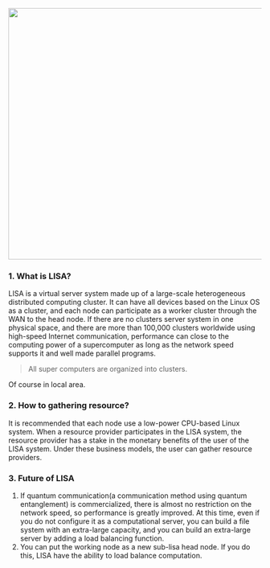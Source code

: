 <img src="https://github.com/ndo04343/LISA/blob/main/res/LISA_logo.jpeg" width="800" height="500"><br>

### 1. What is LISA?
LISA is a virtual server system made up of a large-scale heterogeneous distributed computing cluster. It can have all devices based on the Linux OS as a cluster, and each node can participate as a worker cluster  through the WAN to the head node. If there are no clusters server system in one physical space, and there are more than 100,000 clusters worldwide using high-speed Internet communication, performance can close to the computing power of a supercomputer as long as the network speed supports it and well made parallel programs.

> All super computers are organized into clusters.

Of course in local area.

### 2. How to gathering resource?
It is recommended that each node use a low-power CPU-based Linux system. When a resource provider participates in the LISA system, the resource provider has a stake in the monetary benefits of the user of the LISA system. Under these business models, the user can gather resource providers. 

### 3. Future of LISA
1. If quantum communication(a communication method using quantum entanglement) is commercialized, there is almost no restriction on the network speed, so performance is greatly improved. At this time, even if you do not configure it as a computational server, you can build a file system with an extra-large capacity, and you can build an extra-large server by adding a load balancing function.
2. You can put the working node as a new sub-lisa head node. If you do this, LISA have the ability to load balance computation.
